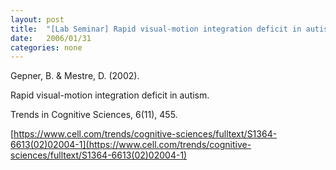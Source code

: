 ```yaml
---
layout: post
title:  "[Lab Seminar] Rapid visual-motion integration deficit in autism"
date:   2006/01/31
categories: none
---
```






Gepner, B. & Mestre, D. (2002).

Rapid visual-motion integration deficit in autism.

Trends in Cognitive Sciences, 6(11), 455. 



[https://www.cell.com/trends/cognitive-sciences/fulltext/S1364-6613(02)02004-1](https://www.cell.com/trends/cognitive-sciences/fulltext/S1364-6613(02)02004-1)



 

